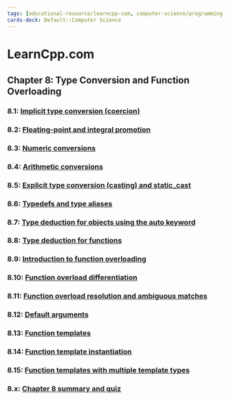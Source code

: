 ```yaml
---
tags: [educational-resource/learncpp-com, computer-science/programming-language/cpp, study-note] 
cards-deck: Default::Computer Science
---
```


# LearnCpp.com

## Chapter 8꞉ Type Conversion and Function Overloading

### 8.1: [Implicit type conversion (coercion)](https://www.learncpp.com/cpp-tutorial/implicit-type-conversion-coercion/)

### 8.2: [Floating-point and integral promotion](https://www.learncpp.com/cpp-tutorial/floating-point-and-integral-promotion/)

### 8.3: [Numeric conversions](https://www.learncpp.com/cpp-tutorial/numeric-conversions/)

### 8.4: [Arithmetic conversions](https://www.learncpp.com/cpp-tutorial/arithmetic-conversions/)

### 8.5: [Explicit type conversion (casting) and static_cast](https://www.learncpp.com/cpp-tutorial/explicit-type-conversion-casting-and-static-cast/)

### 8.6: [Typedefs and type aliases](https://www.learncpp.com/cpp-tutorial/typedefs-and-type-aliases/)

### 8.7: [Type deduction for objects using the auto keyword](https://www.learncpp.com/cpp-tutorial/type-deduction-for-objects-using-the-auto-keyword/)

### 8.8: [Type deduction for functions](https://www.learncpp.com/cpp-tutorial/type-deduction-for-functions/)

### 8.9: [Introduction to function overloading](https://www.learncpp.com/cpp-tutorial/introduction-to-function-overloading/)

### 8.10: [Function overload differentiation](https://www.learncpp.com/cpp-tutorial/function-overload-differentiation/)

### 8.11: [Function overload resolution and ambiguous matches](https://www.learncpp.com/cpp-tutorial/function-overload-resolution-and-ambiguous-matches/)

### 8.12: [Default arguments](https://www.learncpp.com/cpp-tutorial/default-arguments/)

### 8.13: [Function templates](https://www.learncpp.com/cpp-tutorial/function-templates/)

### 8.14: [Function template instantiation](https://www.learncpp.com/cpp-tutorial/function-template-instantiation/)

### 8.15: [Function templates with multiple template types](https://www.learncpp.com/cpp-tutorial/function-templates-with-multiple-template-types/)

### 8.x: [Chapter 8 summary and quiz](https://www.learncpp.com/cpp-tutorial/chapter-8-summary-and-quiz/)
